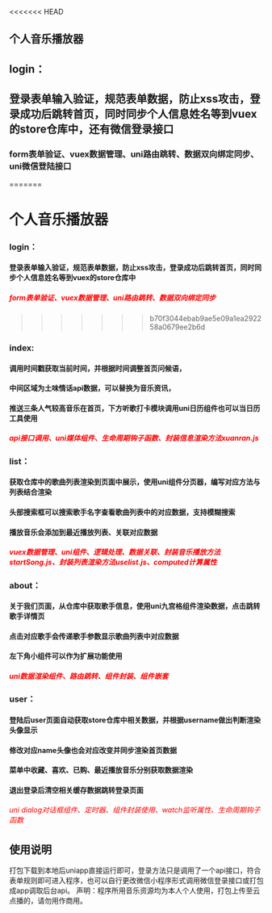 <<<<<<< HEAD
## 个人音乐播放器
## login：
## 登录表单输入验证，规范表单数据，防止xss攻击，登录成功后跳转首页，同时同步个人信息姓名等到vuex的store仓库中，还有微信登录接口
### form表单验证、vuex数据管理、uni路由跳转、数据双向绑定同步、uni微信登陆接口
=======
# 个人音乐播放器
### login：
#### 登录表单输入验证，规范表单数据，防止xss攻击，登录成功后跳转首页，同时同步个人信息姓名等到vuex的store仓库中
##### <font color="red">form表单验证、vuex数据管理、uni路由跳转、数据双向绑定同步</font>
>>>>>>> b70f3044ebab9ae5e09a1ea292258a0679ee2b6d

### index:
#### 调用时间戳获取当前时间，并根据时间调整首页问候语，
#### 中间区域为土味情话api数据，可以替换为音乐资讯，
#### 推送三条人气较高音乐在首页，下方听歌打卡模块调用uni日历组件也可以当日历工具使用
##### <font color="red">api接口调用、uni媒体组件、生命周期钩子函数、封装信息渲染方法xuanran.js</font>

### list：
#### 获取仓库中的歌曲列表渲染到页面中展示，使用uni组件分页器，编写对应方法与列表结合渲染
#### 头部搜索框可以搜索歌手名字查看歌曲列表中的对应数据，支持模糊搜索
#### 播放音乐会添加到最近播放列表、关联对应数据
##### <font color="red">vuex数据管理、uni组件、逻辑处理、数据关联、封装音乐播放方法startSong.js、封装列表渲染方法uselist.js、computed计算属性</font>

### about：
#### 关于我们页面，从仓库中获取歌手信息，使用uni九宫格组件渲染数据，点击跳转歌手详情页
#### 点击对应歌手会传递歌手参数显示歌曲列表中对应数据
#### 左下角小组件可以作为扩展功能使用
##### <font color="red">uni数据渲染组件、路由跳转、组件封装、组件嵌套</font>

### user：
#### 登陆后user页面自动获取store仓库中相关数据，并根据username做出判断渲染头像显示
#### 修改对应name头像也会对应改变并同步渲染首页数据
#### 菜单中收藏、喜欢、已购、最近播放音乐分别获取数据渲染
#### 退出登录后清空相关缓存数据跳转登录页面
###### <font color="red">uni dialog对话框组件、定时器、组件封装使用、watch监听属性、生命周期钩子函数</font>

## 使用说明
打包下载到本地后uniapp直接运行即可，登录方法只是调用了一个api接口，符合表单规则即可进入程序，也可以自行更改微信小程序形式调用微信登录接口或打包成app调取后台api。
声明：程序所用音乐资源均为本人个人使用，打包上传至云点播的，请勿用作商用。

